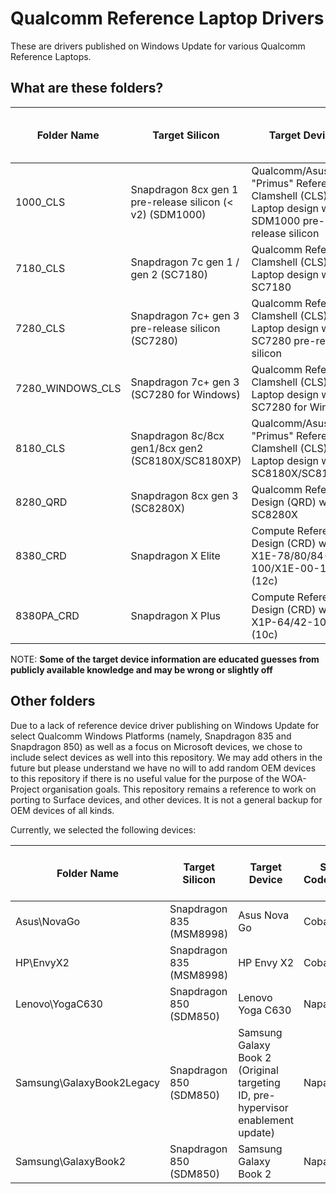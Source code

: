 # Qualcomm Reference Laptop Drivers

These are drivers published on Windows Update for various Qualcomm Reference Laptops.

## What are these folders?

| Folder Name | Target Silicon | Target Device | SoC Codename | Fake Codename (Android Only) |
|-------------|----------------|---------------|--------------|------------------------------|
| 1000_CLS    | Snapdragon 8cx gen 1 pre-release silicon (< v2) (SDM1000) | Qualcomm/Asus "Primus" Reference Clamshell (CLS) Laptop design with SDM1000 pre-release silicon | Poipu | Shrike |
| 7180_CLS    | Snapdragon 7c gen 1 / gen 2 (SC7180) | Qualcomm Reference Clamshell (CLS) Laptop design with SC7180 | Rennell | Atoll |
| 7280_CLS    | Snapdragon 7c+ gen 3 pre-release silicon (SC7280) | Qualcomm Reference Clamshell (CLS) Laptop design with SC7280 pre-release silicon | Kodiak | Yupik |
| 7280_WINDOWS_CLS | Snapdragon 7c+ gen 3 (SC7280 for Windows) | Qualcomm Reference Clamshell (CLS) Laptop design with SC7280 for Windows | Kodiak | Yupik |
| 8180_CLS    | Snapdragon 8c/8cx gen1/8cx gen2 (SC8180X/SC8180XP) | Qualcomm/Asus "Primus" Reference Clamshell (CLS) Laptop design with SC8180X/SC8180XP | Poipu | Shrike |
| 8280_QRD    | Snapdragon 8cx gen 3 (SC8280X) | Qualcomm Reference Design (QRD) with SC8280X | Makena | |
| 8380_CRD    | Snapdragon X Elite | Compute Reference Design (CRD) with X1E-78/80/84-100/X1E-00-1DE (12c) | Hamoa | |
| 8380PA_CRD  | Snapdragon X Plus | Compute Reference Design (CRD) with X1P-64/42-100 (10c) | Purwa | |

NOTE: __Some of the target device information are educated guesses from publicly available knowledge and may be wrong or slightly off__

## Other folders

Due to a lack of reference device driver publishing on Windows Update for select Qualcomm Windows Platforms (namely, Snapdragon 835 and Snapdragon 850) as well as a focus on Microsoft devices, we chose to include select devices as well into this repository. We may add others in the future but please understand we have no will to add random OEM devices to this repository if there is no useful value for the purpose of the WOA-Project organisation goals. This repository remains a reference to work on porting to Surface devices, and other devices. It is not a general backup for OEM devices of all kinds.

Currently, we selected the following devices:

| Folder Name | Target Silicon | Target Device | SoC Codename | Fake Codename (Android Only) |
|-------------|----------------|---------------|--------------|------------------------------|
| Asus\NovaGo | Snapdragon 835 (MSM8998) | Asus Nova Go | Cobalt | N/A |
| HP\EnvyX2   | Snapdragon 835 (MSM8998) | HP Envy X2 | Cobalt | N/A |
| Lenovo\YogaC630 | Snapdragon 850 (SDM850) | Lenovo Yoga C630 | Napali | Skunk |
| Samsung\GalaxyBook2Legacy | Snapdragon 850 (SDM850) | Samsung Galaxy Book 2 (Original targeting ID, pre-hypervisor enablement update) | Napali | Skunk |
| Samsung\GalaxyBook2 | Snapdragon 850 (SDM850) | Samsung Galaxy Book 2 | Napali | Skunk |
